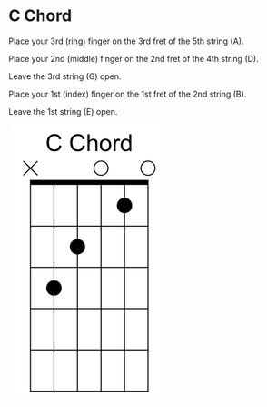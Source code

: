 # C Chord
Place your 3rd (ring) finger on the 3rd fret of the 5th string (A).

Place your 2nd (middle) finger on the 2nd fret of the 4th string (D).

Leave the 3rd string (G) open.

Place your 1st (index) finger on the 1st fret of the 2nd string (B).

Leave the 1st string (E) open.


![Guitar Chord](https://github.com/Gson44/guitarLessonReadmen/blob/main/CChord.png?raw=true)
